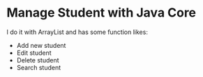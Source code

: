 # Manage Student with Java Core
I do it with ArrayList and has some function likes:
* Add new student
* Edit student
* Delete student
* Search student
